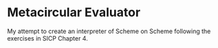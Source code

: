 # Metacircular Evaluator
My attempt to create an interpreter of Scheme on Scheme following the exercises in SICP Chapter 4. 
